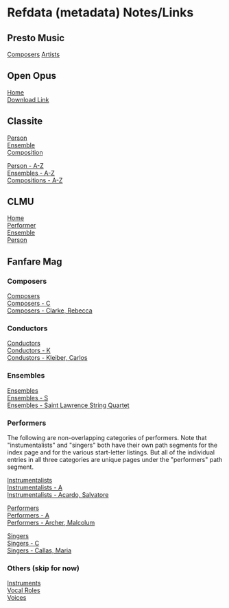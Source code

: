 # Refdata (metadata) Notes/Links #

## Presto Music ##

[Composers](https://www.prestomusic.com/classical/composers)
[Artists](https://www.prestomusic.com/classical/artists)

## Open Opus ##

[Home](https://openopus.org/)<br>
[Download Link](https://api.openopus.org/work/dump.json)<br>

## Classite ##

[Person](https://classite.com/discover/person)<br>
[Ensemble](https://classite.com/discover/ensemble)<br>
[Composition](https://classite.com/discover/composition)<br>

[Person - A-Z](https://classite.com/search/persons?limit=100&view=list&order=az&page=1)<br>
[Ensembles - A-Z](https://classite.com/search/ensembles?limit=100&order=az&view=list&page=1)<br>
[Compositions - A-Z](https://classite.com/search/compositions?limit=48&view=list&order=az&page=1)<br>

## CLMU ##

[Home](https://search.alexanderstreet.com/clmu)<br>
[Performer](https://search.alexanderstreet.com/clmu/browse/composer?items_per_page=100)<br>
[Ensemble](https://search.alexanderstreet.com/clmu/browse/performer-ensemble)<br>
[Person](https://search.alexanderstreet.com/clmu/browse/person)<br>

## Fanfare Mag ##

### Composers ###

[Composers](https://fanfarearchive.com/indices/itop/composers/index.html)<br>
[Composers - C](https://fanfarearchive.com/indices/itop/composers/_c.html)<br>
[Composers - Clarke, Rebecca](https://fanfarearchive.com/indices/itop/composers/clarkerebecca.html)<br>

### Conductors ###

[Conductors](https://fanfarearchive.com/indices/itop/conductors/index.html)<br>
[Conductors - K](https://fanfarearchive.com/indices/itop/conductors/_k.html)<br>
[Condustors - Kleiber, Carlos](https://fanfarearchive.com/indices/itop/performers/kleibercarlos.html)<br>

### Ensembles ###

[Ensembles](https://fanfarearchive.com/indices/itop/ensembles/index.html)<br>
[Ensembles - S](https://fanfarearchive.com/indices/itop/ensembles/_s.html)<br>
[Ensembles - Saint Lawrence String Quartet](https://fanfarearchive.com/indices/itop/performers/saintlawrencestrqrt.html)<br>

### Performers ###

The following are non-overlapping categories of performers.  Note that "instumentalists"
and "singers" both have their own path segments for the index page and for the various
start-letter listings.  But all of the individual entries in all three categories are
unique pages under the "performers" path segment.

[Instrumentalists](https://fanfarearchive.com/indices/itop/instrumentalists/index.html)<br>
[Instrumentalists - A](https://fanfarearchive.com/indices/itop/instrumentalists/_a.html)<br>
[Instrumentalists - Acardo, Salvatore](https://fanfarearchive.com/indices/itop/performers/accardosalvatore.html)<br>

[Performers](https://fanfarearchive.com/indices/itop/performers/index.html)<br>
[Performers - A](https://fanfarearchive.com/indices/itop/performers/_a.html)<br>
[Performers - Archer, Malcolum](https://fanfarearchive.com/indices/itop/performers/archermalcolm.html)<br>

[Singers](https://fanfarearchive.com/indices/itop/singers/index.html)<br>
[Singers - C](https://fanfarearchive.com/indices/itop/singers/_c.html)<br>
[Singers - Callas, Maria](https://fanfarearchive.com/indices/itop/performers/callasmaria.html)<br>

### Others (skip for now) ###

[Instruments](https://fanfarearchive.com/indices/itop/instruments/index.html)<br>
[Vocal Roles](https://fanfarearchive.com/indices/itop/vocalroles/index.html)<br>
[Voices](https://fanfarearchive.com/indices/itop/voices/index.html)<br>
